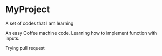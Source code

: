 # MyProject
A set of codes that I am learning

An easy Coffee machine code. 
Learning how to implement function with inputs.

Trying pull request